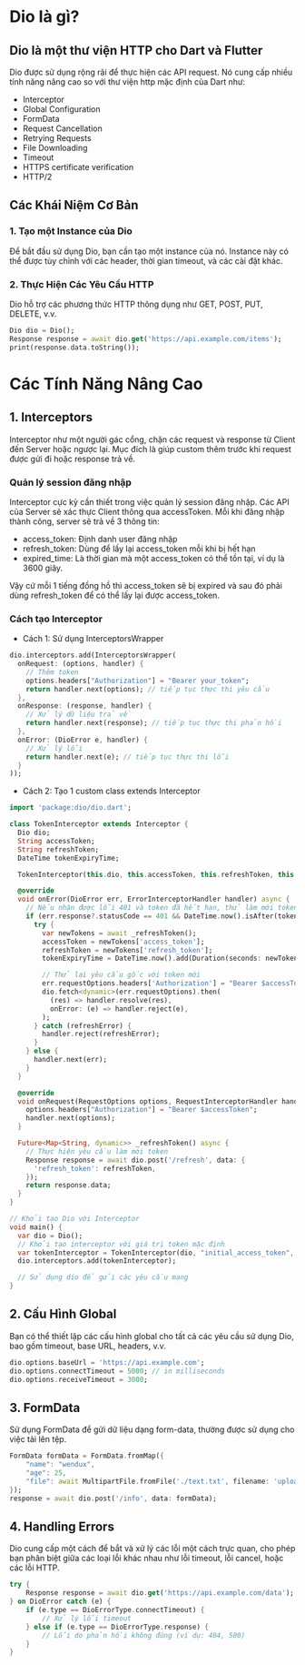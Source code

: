 # Dio là gì?

## Dio là một thư viện HTTP cho Dart và Flutter
Dio được sử dụng rộng rãi để thực hiện các API request. Nó cung cấp nhiều tính năng nâng cao so với thư viện http mặc định của Dart như:
- Interceptor
- Global Configuration
- FormData
- Request Cancellation
- Retrying Requests
- File Downloading
- Timeout
- HTTPS certificate verification
- HTTP/2

## Các Khái Niệm Cơ Bản

### 1. Tạo một Instance của Dio
Để bắt đầu sử dụng Dio, bạn cần tạo một instance của nó. Instance này có thể được tùy chỉnh với các header, thời gian timeout, và các cài đặt khác.

### 2. Thực Hiện Các Yêu Cầu HTTP
Dio hỗ trợ các phương thức HTTP thông dụng như GET, POST, PUT, DELETE, v.v.

```dart
Dio dio = Dio();
Response response = await dio.get('https://api.example.com/items');
print(response.data.toString());
```

# Các Tính Năng Nâng Cao

## 1. Interceptors
Interceptor như một người gác cổng, chặn các request và response từ Client đến Server hoặc ngược lại. Mục đích là giúp custom thêm trước khi request được gửi đi hoặc response trả về.

### Quản lý session đăng nhập
Interceptor cực kỳ cần thiết trong việc quản lý session đăng nhập. Các API của Server sẽ xác thực Client thông qua accessToken. Mỗi khi đăng nhập thành công, server sẽ trả về 3 thông tin:
- access_token: Định danh user đăng nhập
- refresh_token: Dùng để lấy lại access_token mỗi khi bị hết hạn
- expired_time: Là thời gian mà một access_token có thể tồn tại, ví dụ là 3600 giây.

Vậy cứ mỗi 1 tiếng đồng hồ thì access_token sẽ bị expired và sau đó phải dùng refresh_token để có thể lấy lại được access_token.

### Cách tạo Interceptor

- Cách 1: Sử dụng InterceptorsWrapper
```dart
dio.interceptors.add(InterceptorsWrapper(
  onRequest: (options, handler) {
    // Thêm token
    options.headers["Authorization"] = "Bearer your_token";
    return handler.next(options); // tiếp tục thực thi yêu cầu
  },
  onResponse: (response, handler) {
    // Xử lý dữ liệu trả về
    return handler.next(response); // tiếp tục thực thi phản hồi
  },
  onError: (DioError e, handler) {
    // Xử lý lỗi
    return handler.next(e); // tiếp tục thực thi lỗi
  }
));
```
- Cách 2: Tạo 1 custom class extends Interceptor
```dart
import 'package:dio/dio.dart';

class TokenInterceptor extends Interceptor {
  Dio dio;
  String accessToken;
  String refreshToken;
  DateTime tokenExpiryTime;

  TokenInterceptor(this.dio, this.accessToken, this.refreshToken, this.tokenExpiryTime);

  @override
  void onError(DioError err, ErrorInterceptorHandler handler) async {
    // Nếu nhận được lỗi 401 và token đã hết hạn, thử làm mới token
    if (err.response?.statusCode == 401 && DateTime.now().isAfter(tokenExpiryTime)) {
      try {
        var newTokens = await _refreshToken();
        accessToken = newTokens['access_token'];
        refreshToken = newTokens['refresh_token'];
        tokenExpiryTime = DateTime.now().add(Duration(seconds: newTokens['expires_in']));

        // Thử lại yêu cầu gốc với token mới
        err.requestOptions.headers['Authorization'] = "Bearer $accessToken";
        dio.fetch<dynamic>(err.requestOptions).then(
          (res) => handler.resolve(res),
          onError: (e) => handler.reject(e),
        );
      } catch (refreshError) {
        handler.reject(refreshError);
      }
    } else {
      handler.next(err);
    }
  }

  @override
  void onRequest(RequestOptions options, RequestInterceptorHandler handler) {
    options.headers["Authorization"] = "Bearer $accessToken";
    handler.next(options);
  }

  Future<Map<String, dynamic>> _refreshToken() async {
    // Thực hiện yêu cầu làm mới token
    Response response = await dio.post('/refresh', data: {
      'refresh_token': refreshToken,
    });
    return response.data;
  }
}

// Khởi tạo Dio với Interceptor
void main() {
  var dio = Dio();
  // Khởi tạo interceptor với giá trị token mặc định
  var tokenInterceptor = TokenInterceptor(dio, "initial_access_token", "initial_refresh_token", DateTime.now().add(Duration(hours: 1)));
  dio.interceptors.add(tokenInterceptor);

  // Sử dụng dio để gửi các yêu cầu mạng
}
```


## 2. Cấu Hình Global
Bạn có thể thiết lập các cấu hình global cho tất cả các yêu cầu sử dụng Dio, bao gồm timeout, base URL, headers, v.v.

````dart
dio.options.baseUrl = 'https://api.example.com';
dio.options.connectTimeout = 5000; // in milliseconds
dio.options.receiveTimeout = 3000;
````

## 3. FormData
Sử dụng FormData để gửi dữ liệu dạng form-data, thường được sử dụng cho việc tải lên tệp.

````dart
FormData formData = FormData.fromMap({
    "name": "wendux",
    "age": 25,
    "file": await MultipartFile.fromFile('./text.txt', filename: 'upload.txt')
});
response = await dio.post('/info', data: formData);
````

## 4. Handling Errors
Dio cung cấp một cách để bắt và xử lý các lỗi một cách trực quan, cho phép bạn phân biệt giữa các loại lỗi khác nhau như lỗi timeout, lỗi cancel, hoặc các lỗi HTTP.
````dart
try {
    Response response = await dio.get('https://api.example.com/data');
} on DioError catch (e) {
    if (e.type == DioErrorType.connectTimeout) {
        // Xử lý lỗi timeout
    } else if (e.type == DioErrorType.response) {
        // Lỗi do phản hồi không đúng (ví dụ: 404, 500)
    }
}
````